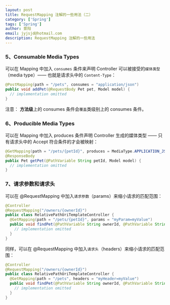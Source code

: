 ```yaml
---
layout: post
title: RequestMapping 注解的一些用法（二）
category: ['Spring']
tags: ['Spring']
author: 景阳
email: jyjsjd@hotmail.com
description: RequestMapping 注解的一些用法
---
```


### 5、Consumable Media Types
可以在 Mapping 中加入 `consumes` 条件来声明 Controller 可以被接受的`媒体类型`（media type）—— 也就是请求头中的 `Content-Type`：

```java
@PostMapping(path = "/pets", consumes = "application/json") 
public void addPet(@RequestBody Pet pet, Model model) { 
  // implementation omitted 
}
```

注意：
**方法级**上的 consumes 条件会`覆盖`类级别上的 consumes 条件。

### 6、Producible Media Types
可以在 Mapping 中加入 produces 条件声明 Controller 生成的媒体类型 —— 只有请求头中的 Accept 符合条件的才会被映射：

```java
@GetMapping(path = "/pets/{petId}", produces = MediaType.APPLICATION_JSON_UTF8_VALUE) 
@ResponseBody 
public Pet getPet(@PathVariable String petId, Model model) { 
  // implementation omitted 
}
```

### 7、请求参数和请求头
可以在 @RequestMapping 中加入`请求参数`（params）来缩小请求的匹配范围：

```java
@Controller 
@RequestMapping("/owners/{ownerId}") 
public class RelativePathUriTemplateController {
  @GetMapping(path = "/pets/{petId}", params = "myParam=myValue") 
  public void findPet(@PathVariable String ownerId, @PathVariable String petId, Model model) { 
    // implementation omitted 
  }
}
```

同样，可以在 @RequestMapping 中加入`请求头`（headers）来缩小请求的匹配范围：

```java
@Controller 
@RequestMapping("/owners/{ownerId}") 
public class RelativePathUriTemplateController {
  @GetMapping(path = "/pets", headers = "myHeader=myValue") 
  public void findPet(@PathVariable String ownerId, @PathVariable String petId, Model model) { 
    // implementation omitted 
  }
}
```
